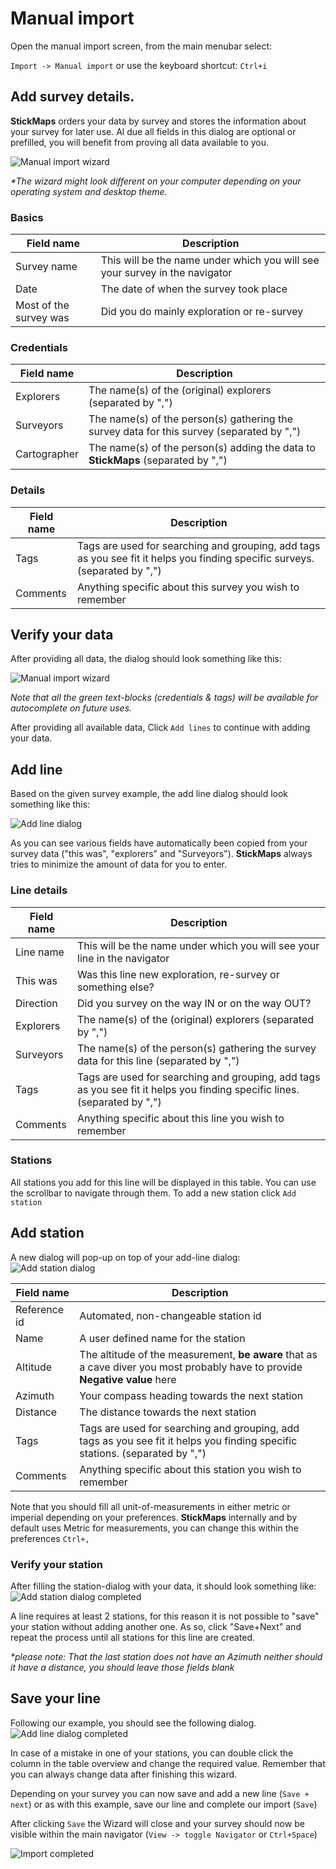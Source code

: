 # Manual import
Open the manual import screen, from the main menubar select:

`Import -> Manual import` or use the keyboard shortcut: `Ctrl+i`

## Add survey details.
**StickMaps** orders your data by survey and stores the information about your survey for later use.
Al due all fields in this dialog are optional or prefilled, you will benefit from proving all data available to you.

![Manual import wizard](images/manualImport/createSurvey.png "Manual import wizard")

*\*The wizard might look different on your computer depending on your operating system and desktop theme.*

### Basics

| Field name | Description | 
| ----------- | ----------- |
| Survey name | This will be the name under which you will see your survey in the navigator |
| Date | The date of when the survey took place | 
| Most of the survey was | Did you do mainly exploration or re-survey  |

### Credentials

| Field name | Description |
| ----------- | ----------- |
| Explorers | The name(s) of the (original) explorers (separated by ",") |
| Surveyors | The name(s) of the person(s) gathering the survey data for this survey (separated by ",") |
| Cartographer | The name(s) of the person(s) adding the data to **StickMaps** (separated by ",") |

### Details

| Field name | Description |
| ----------- | ----------- |
| Tags | Tags are used for searching and grouping, add tags as you see fit it helps you finding specific surveys. (separated by ",") |
| Comments | Anything specific about this survey you wish to remember |

## Verify your data
After providing all data, the dialog should look something like this:

![Manual import wizard](images/manualImport/createSurvey_2.png "Create survey filled")

*Note that all the green text-blocks (credentials & tags) will be available for autocomplete on future uses.*

After providing all available data,  Click `Add lines` to continue with adding your data.

## Add line
Based on the given survey example, the add line dialog should look something like this:

![Add line dialog](images/manualImport/addLine.png "Add line to survey")

As you can see various fields have automatically been copied from your survey data ("this was", "explorers" and "Surveyors").
**StickMaps** always tries to minimize the amount of data for you to enter.

### Line details
| Field name | Description |
| ----------- | ----------- |
| Line name | This will be the name under which you will see your line in the navigator |
| This was | Was this line new exploration, re-survey or something else? |
| Direction | Did you survey on the way IN or on the way OUT? |
| Explorers | The name(s) of the (original) explorers  (separated by ",")|
| Surveyors | The name(s) of the person(s) gathering the survey data for this line  (separated by ",")|
| Tags | Tags are used for searching and grouping, add tags as you see fit it helps you finding specific lines.  (separated by ",")|
| Comments | Anything specific about this line you wish to remember |

### Stations
All stations you add for this line will be displayed in this table. You can use the scrollbar to navigate through them.
To add a new station click `Add station`

## Add station
A new dialog will pop-up on top of your add-line dialog:
![Add station dialog](images/manualImport/addStation.png "Add station to line")

| Field name | Description |
| ----------- | ----------- |
| Reference id | Automated, non-changeable station id |
| Name | A user defined name for the station |
| Altitude | The altitude of the measurement, **be aware** that as a cave diver you most probably have to provide **Negative value** here |
| Azimuth | Your compass heading towards the next station |
| Distance | The distance towards the next station |
| Tags | Tags are used for searching and grouping, add tags as you see fit it helps you finding specific stations.  (separated by ",")|
| Comments | Anything specific about this station you wish to remember |

Note that you should fill all unit-of-measurements in either metric or imperial depending on your preferences.
**StickMaps** internally and by default uses Metric for measurements, you can change this within the preferences `Ctrl+,`

### Verify your station
After filling the station-dialog with your data, it should look something like:
![Add station dialog completed](images/manualImport/addStation_2.png "Add station to line completed")

A line requires at least 2 stations, for this reason it is not possible to "save" your station without adding another one.
As so, click "Save+Next" and repeat the process until all stations for this line are created.

*\*please note: That the last station does not have an Azimuth neither should it have a distance, you should leave those fields blank*

## Save your line
Following our example, you should see the following dialog.
![Add line dialog completed](images/manualImport/addLine_2.png "Add line completed")

In case of a mistake in one of your stations, you can double click the column in the table overview and change the required value.
Remember that you can always change data after finishing this wizard.

Depending on your survey you can now save and add a new line (`Save + next`) or as with this example, save our line and complete our import (`Save`)

After clicking `Save` the Wizard will close and your survey should now be visible within the main navigator (`View -> toggle Navigator` or `Ctrl+Space`)

![Import completed](images/manualImport/complete.png "import completed")